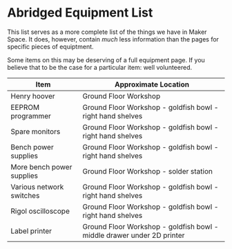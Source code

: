 # Abridged Equipment List

This list serves as a more complete list of the things we have in Maker Space.
It does, however, contain *much* less information than the pages for specific pieces of equiptment.

Some items on this may be deserving of a full equipment page.
If you believe that to be the case for a particular item: well volunteered.

|Item|Approximate Location|
|---|---|
|Henry hoover|Ground Floor Workshop|
|EEPROM programmer|Ground Floor Workshop - goldfish bowl - right hand shelves|
|Spare monitors|Ground Floor Workshop - goldfish bowl - right hand shelves|
|Bench power supplies|Ground Floor Workshop - goldfish bowl - right hand shelves|
|More bench power supplies|Ground Floor Workshop - solder station|
|Various network switches|Ground Floor Workshop - goldfish bowl - right hand shelves|
|Rigol oscilloscope|Ground Floor Workshop - goldfish bowl - right hand shelves|
|Label printer|Ground Floor Workshop - goldfish bowl - middle drawer under 2D printer|
